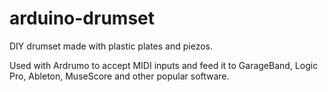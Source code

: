 # arduino-drumset
DIY drumset made with plastic plates and piezos. 

Used with Ardrumo to accept MIDI inputs and feed it to GarageBand, Logic Pro, Ableton, MuseScore and other popular software.
